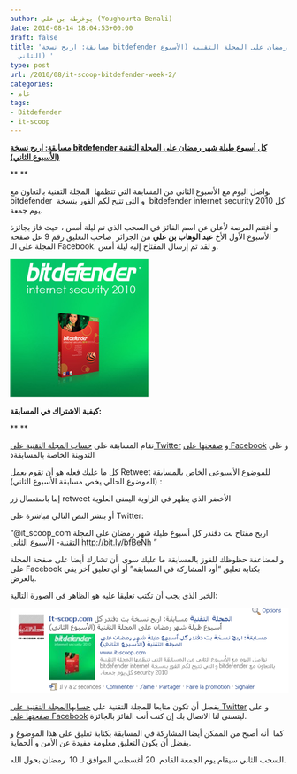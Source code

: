 ```yaml
---
author: يوغرطة بن علي (Youghourta Benali)
date: 2010-08-14 18:04:53+00:00
draft: false
title: 'مسابقة: اربح نسخة bitdefender كل أسبوع طيلة شهر رمضان على المجلة التقنية (الأسبوع
  الثاني) '
type: post
url: /2010/08/it-scoop-bitdefender-week-2/
categories:
- عام
tags:
- Bitdefender
- it-scoop
---
```


**[مسابقة: اربح نسخة bitdefender كل أسبوع طيلة شهر رمضان على المجلة التقنية (الأسبوع الثاني)](https://www.it-scoop.com/2010/08/it-scoop-bitdefender-week-2/ )**




**
**


نواصل اليوم مع الأسبوع الثاني من المسابقة التي تنظمها  المجلة التقنية بالتعاون مع bitdefender  و التي تتيح لكم الفور بنسخة  bitdefender internet security 2010 كل يوم جمعة.

و أغتنم الفرصة لأعلن عن اسم الفائز في السحب الذي تم ليلة أمس ، حيث فاز بجائزة الأسبوع الأول الأخ **عبد الوهاب بن علي** من الجزائر  صاحب التعليق رقم 9 عل صفحة المجلة على الـ Facebook. و لقد تم إرسال المفتاح إليه ليلة أمس.


[![](bitDefender_250_250.jpg )
](https://www.it-scoop.com/2010/08/it-scoop-bitdefender-week-2/)




**كيفية الاشتراك في المسابقة:**




**
**




تقام المسابقة على [حساب المجلة التقنية على Twitter](http://twitter.com/it_scoop_com) و [صفحتها على Facebook](http://www.facebook.com/ITscoopMagazine) و على التدوينة الخاصة بالمسابقةذ


كل ما عليك فعله هو أن تقوم بعمل Retweet للموضوع الأسبوعي الخاص بالمسابقة  (الموضوع الحالي يخص مسابقة الأسبوع الثاني):

إما باستعمال زر retweet الأخضر الذي يظهر في الزاوية اليمنى العلوية


أو بنشر النص التالي مباشرة على Twitter:


“@it_scoop_com اربح مفتاح بت دفندر كل أسبوع طيلة شهر رمضان على المجلة التقنية- الأسبوع الثاني http://bit.ly/bfBeNh ”

و لمضاعفة حظوظك للفوز بالمسابقة ما عليك سوى  أن تشارك أيضا على صفحة المجلة على Facebook بكتابة تعليق “أود المشاركة في المسابقة” أو أي تعليق آخر يفي بالغرض.

الخبر الذي يجب أن تكتب تعليقا عليه هو الظاهر في الصورة التالية:


[![](it-scoopBitDefender22.png)
](https://www.it-scoop.com/2010/08/it-scoop-bitdefender-week-2/)




يفضل أن تكون متابعا للمجلة التقنية على [حسابهاالمجلة التقنية على Twitter](http://twitter.com/it_scoop_com) و على [صفحتها على Facebook](http://www.facebook.com/ITscoopMagazine) ليتسنى لنا الاتصال بك إن كنت أنت الفائز بالجائزة.




كما  أنه أصبح من الممكن أيضا المشاركة في المسابقة بكتابة تعليق على هذا الموضوع و يفضل أن يكون التعليق معلومة مفيدة عن الأمن و الحماية.




السحب الثاني سيقام يوم الجمعة القادم  20 أغسطس الموافق لـ 10  رمضان بحول الله.
